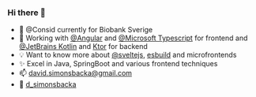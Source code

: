 ### Hi there 👋

- 🔭 @Consid currently for Biobank Sverige
- 🌱 Working with [@Angular](https://github.com/angular) and [@Microsoft Typescript](https://github.com/microsoft/TypeScript) for frontend and [@JetBrains Kotlin](https://github.com/JetBrains/kotlin) and [Ktor](https://github.com/ktorio/ktor) for backend
- 💡 Want to know more about [@sveltejs](https://github.com/sveltejs/svelte), [esbuild](https://github.com/evanw/esbuild) and microfrontends
- ✨ Excel in Java, SpringBoot and various frontend techniques
- 📫 david.simonsbacka@gmail.com
- 🐥 [d_simonsbacka](https://twitter.com/d_simonsbacka)
